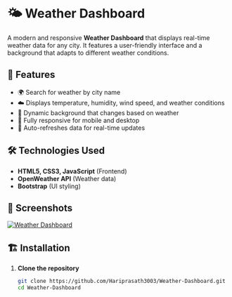 # 🌤️ Weather Dashboard

A modern and responsive **Weather Dashboard** that displays real-time weather data for any city. It features a user-friendly interface and a background that adapts to different weather conditions.

## 🚀 Features
- 🌍 Search for weather by city name
- ☁️ Displays temperature, humidity, wind speed, and weather conditions
- 🎨 Dynamic background that changes based on weather
- 📱 Fully responsive for mobile and desktop
- 🔄 Auto-refreshes data for real-time updates

## 🛠️ Technologies Used
- **HTML5, CSS3, JavaScript** (Frontend)
- **OpenWeather API** (Weather data)
- **Bootstrap** (UI styling)

## 📸 Screenshots 
[![Weather Dashboard](screencapture-weather-dashboard.png)](https://weather-dashboard-ecru-chi.vercel.app/)


## 🏗️ Installation
1. **Clone the repository**  
   ```sh
   git clone https://github.com/Hariprasath3003/Weather-Dashboard.git
   cd Weather-Dashboard
